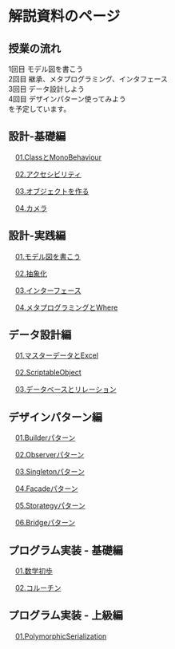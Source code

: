 # 解説資料のページ

## 授業の流れ
1回目 モデル図を書こう  
2回目 継承、メタプログラミング、インタフェース  
3回目 データ設計しよう  
4回目 デザインパターン使ってみよう  
を予定しています。  


## 設計-基礎編

　[01.ClassとMonoBehaviour](/EducationText/基礎/01-ClassとMonoBehaviour.md)  


　[02.アクセシビリティ](/EducationText/基礎/02-アクセシビリティ.md)  


　[03.オブジェクトを作る](/EducationText/基礎/03-オブジェクトを作る.md)  


　[04.カメラ](/EducationText/基礎/04-カメラ.md)  



## 設計-実践編

　[01.モデル図を書こう](/EducationText/実践/01-モデル図を書こう.md)  


　[02.抽象化](/EducationText/実践/02-抽象化.md)  


　[03.インターフェース](/EducationText/実践/03-インターフェース.md)  


　[04.メタプログラミングとWhere](/EducationText/実践/04-メタプログラミングとWhere.md)  



## データ設計編

　[01.マスターデータとExcel](/EducationText/データ設計/01-マスターデータとExcel.md)  


　[02.ScriptableObject](/EducationText/データ設計/01-.md)  


　[03.データベースとリレーション](/EducationText/データ設計/01-.md)  



## デザインパターン編

　[01.Builderパターン](/EducationText/デザインパターン/01-Builderパターン.md)  


　[02.Observerパターン](/EducationText/デザインパターン/01-.md)  


　[03.Singletonパターン](/EducationText/データ設計/01-.md)  


　[04.Facadeパターン](/EducationText/データ設計/01-.md)  


　[05.Storategyパターン](/EducationText/データ設計/01-.md)  


　[06.Bridgeパターン](/EducationText/データ設計/01-.md)  



## プログラム実装 - 基礎編

　[01.数学初歩](/EducationText//05-数学初歩.md)  


　[02.コルーチン](/EducationText//.md)  



## プログラム実装 - 上級編

　[01.PolymorphicSerialization](/EducationText/上級/01-PolymorphicSerialization.md)  
